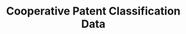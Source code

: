 ---
layout: default
bigquery: https://console.cloud.google.com/bigquery?p=patents-public-data&d=cpc&page=dataset
citation: '“Cooperative Patent Classification” by the EPO and USPTO, for public use. '
contributors: EPO, USPTO
cost: None
description: Cooperative Patent Classification Data contains the scheme and definitions
  of the Cooperative Patent Classification system for classifying patent documents.
  The CPC is the result of a partnership between the EPO and the USPTO in their joint
  effort to develop a common, internationally compatible classification system for
  technical documents, in particular patent publications, which will be used by both
  offices in the patent granting process
documentation: https://www.cooperativepatentclassification.org/cpcSchemeAndDefinitions
last_edit: 04/05/2022, 17:49:51
location: https://www.cooperativepatentclassification.org/index
maintained_by: USPTO, EPO
schema_fields:
- level
- limitingReferences
- application_references
- breakdownCode
- applicationReferences
- date_revised
- ipcConcordant
- informativeReferences
- limiting_references
- additional_only
- status
- dateRevised
- informative_references
- ipc_concordant
- residual_references
- sizeCache
- notAllocatable
- symbol
- glossary
- not_allocatable
- title_full
- breakdown_code
- children
- residualReferences
- synonyms
- childGroups
- title_part
- definition
- titleFull
- parents
- titlePart
- child_groups
shortname: cooperative_patent_classification
tags:
- patents
- science
title: Cooperative Patent Classification Data
uuid: 984374a7-16e9-4b35-9445-458daceb01bf
---